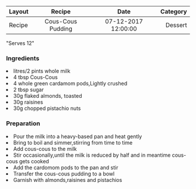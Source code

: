 | Layout        | Recipe            | Date                  | Category             
| ------------- |:-------------:    |:---------:            |---------: 
| Recipe        | Cous-Cous Pudding | 07-12-2017 12:00:00   |Dessert

"Serves 12"

### Ingredients
 <li>litres/2 pints whole milk</li>
 <li>4 tbsp Cous-Cous</li>
 <li>4 whole green cardamom pods,Lightly crushed</li>
<li>2 tbsp sugar</li>
<li>30g flaked almonds, toasted</li>
<li>30g raisines</li>
<li>30g chopped pistachio nuts</li>

### Preparation

<li>Pour the milk into a heavy-based pan and heat gently</li>
<li>Bring to boil and simmer,stirring from time to time</li>
<li>Add cous-cous to the milk</li>
<li>Stir occasionally,until the milk is reduced by half and in meantime cous-cous gets cooked</li>
<li>Add the cardomom pods to the pan and stir</li>
<li>Transfer the cous-cous pudding to a bowl</li>
<li>Garnish with almonds,raisines and pistachios</li> 
